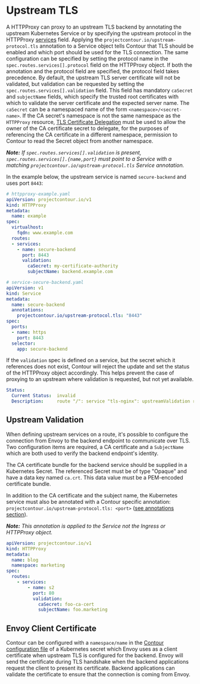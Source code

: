 # Upstream TLS

A HTTPProxy can proxy to an upstream TLS backend by annotating the upstream Kubernetes Service or by specifying the upstream protocol in the HTTPProxy [services][2] field.
Applying the `projectcontour.io/upstream-protocol.tls` annotation to a Service object tells Contour that TLS should be enabled and which port should be used for the TLS connection.
The same configuration can be specified by setting the protocol name in the `spec.routes.services[].protocol` field on the HTTPProxy object.
If both the annotation and the protocol field are specified, the protocol field takes precedence.
By default, the upstream TLS server certificate will not be validated, but validation can be requested by setting the `spec.routes.services[].validation` field.
This field has mandatory `caSecret` and `subjectName` fields, which specify the trusted root certificates with which to validate the server certificate and the expected server name.
The `caSecret` can be a namespaced name of the form `<namespace>/<secret-name>`. If the CA secret's namespace is not the same namespace as the `HTTPProxy` resource, [TLS Certificate Delegation][4] must be used to allow the owner of the CA certificate secret to delegate, for the purposes of referencing the CA certificate in a different namespace, permission to Contour to read the Secret object from another namespace.

_**Note:**
If `spec.routes.services[].validation` is present, `spec.routes.services[].{name,port}` must point to a Service with a matching `projectcontour.io/upstream-protocol.tls` Service annotation._

In the example below, the upstream service is named `secure-backend` and uses port `8443`:

```yaml
# httpproxy-example.yaml
apiVersion: projectcontour.io/v1
kind: HTTPProxy
metadata:
  name: example
spec:
  virtualhost:
    fqdn: www.example.com
  routes:
  - services:
    - name: secure-backend
      port: 8443
      validation:
        caSecret: my-certificate-authority
        subjectName: backend.example.com
```

```yaml
# service-secure-backend.yaml
apiVersion: v1
kind: Service
metadata:
  name: secure-backend
  annotations:
    projectcontour.io/upstream-protocol.tls: "8443"
spec:
  ports:
  - name: https
    port: 8443
  selector:
    app: secure-backend

```

If the `validation` spec is defined on a service, but the secret which it references does not exist, Contour will reject the update and set the status of the HTTPProxy object accordingly.
This helps prevent the case of proxying to an upstream where validation is requested, but not yet available.

```yaml
Status:
  Current Status:  invalid
  Description:     route "/": service "tls-nginx": upstreamValidation requested but secret not found or misconfigured
```

## Upstream Validation

When defining upstream services on a route, it's possible to configure the connection from Envoy to the backend endpoint to communicate over TLS.
Two configuration items are required, a CA certificate and a `SubjectName` which are both used to verify the backend endpoint's identity.

The CA certificate bundle for the backend service should be supplied in a Kubernetes Secret.
The referenced Secret must be of type "Opaque" and have a data key named `ca.crt`.
This data value must be a PEM-encoded certificate bundle.

In addition to the CA certificate and the subject name, the Kubernetes service must also be annotated with a Contour specific annotation: `projectcontour.io/upstream-protocol.tls: <port>` ([see annotations section][1]).

_**Note:** This annotation is applied to the Service not the Ingress or HTTPProxy object._

```yaml
apiVersion: projectcontour.io/v1
kind: HTTPProxy
metadata:
  name: blog
  namespace: marketing
spec:
  routes:
    - services:
        - name: s2
          port: 80
          validation:
            caSecret: foo-ca-cert
            subjectName: foo.marketing
```

## Envoy Client Certificate

Contour can be configured with a `namespace/name` in the [Contour configuration file][3] of a Kubernetes secret which Envoy uses as a client certificate when upstream TLS is configured for the backend.
Envoy will send the certificate during TLS handshake when the backend applications request the client to present its certificate.
Backend applications can validate the certificate to ensure that the connection is coming from Envoy.

[1]: annotations.md
[2]: api/#projectcontour.io/v1.Service
[3]: ../configuration#fallback-certificate
[4]: tls-delegation.md
